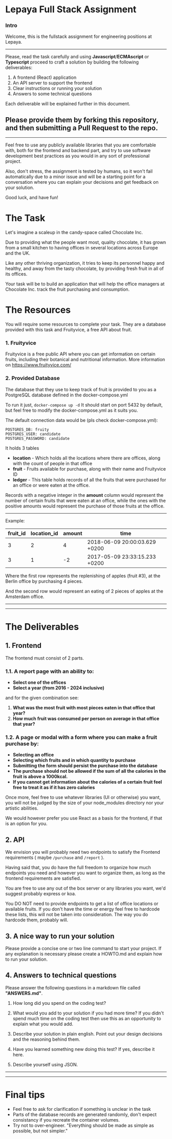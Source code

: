 # Lepaya Full Stack Assignment

### Intro
Welcome, this is the fullstack assignment for engineering positions at Lepaya.

---
Please, read the task carefully and using **Javascript**/**ECMAscript** or **Typescript** proceed to craft a solution by building the following deliverables:

 1. A frontend (React) application
 2. An API server to support the frontend
 3. Clear instructions or running your solution
 4. Answers to some technical questions 

 Each deliverable will be explained further in this document.


 Please provide them by forking this repository, and then submitting a Pull Request to the repo.
---
 
 ---
 Feel free to use any publicly available libraries that you are comfortable with, both for the frontend and backend part, and try to use software development best practices as you would in any sort of professional project.

 Also, don't stress, the assignment is tested by humans, so it won't fail automatically due to a minor issue and will be a starting point for a conversation where you can explain your decisions and get feedback on your solution.
 
 Good luck, and have fun!


 # The Task

Let's imagine a scaleup in the candy-space called Chocolate Inc.

Due to providing what the people want most, quality chocolate, it has grown from a small kitchen to having offices in several locations across Europe and the UK.

Like any other thriving organization, it tries to keep its personnel happy and healthy, and away from the tasty chocolate, by providing fresh fruit in all of its offices.

Your task will be to build an application that will help the office managers at Chocolate Inc. track the fruit purchasing and consumption.


# The Resources
You will require some resources to complete your task. They are a database provided with this task and Fruityvice, a free API about fruit. 

### 1. Fruityvice 
Fruityvice is a free public API where you can get information on certain fruits, including their botanical and nutritional information.
More information on https://www.fruityvice.com/

### 2. Provided Database
The database that they use to keep track of fruit is provided to you as a PostgreSQL database defined in the docker-compose.yml

To run it just, 
```docker-compose up -d```
It should start on port 5432 by default, but feel free to modify the docker-compose.yml as it suits you.

The default connection data would be (pls check docker-compose.yml):
```
POSTGRES_DB: fruity
POSTGRES_USER: candidate
POSTGRES_PASSWORD: candidate
```


It holds 3 tables
 - **location** - Which holds all the locations where there are offices, along with the count of people in that office
 - **fruit** - Fruits available for purchase, along with their name and Fruityvice ID 
 - **ledger** - This table holds records of all the fruits that were purchased for an office or were eaten at the office. 
 
 Records with a negative integer in the **amount** column would represent the number of certain fruits that were eaten at an office, while the ones with the positive amounts would represent the purchase of those fruits at the office.

---
Example:

| fruit_id | location_id | amount| time                          |
|----------|-------------|-------|-------------------------------|
| 3        | 2           | 4     | 2018-06-09 20:00:03.629 +0200 |
| 3        | 1           |-2     | 2017-05-09 23:33:15.233 +0200 |

Where the first row represents the replenishing of apples (fruit #3), at the Berlin office by purchasing 4 pieces.

And the second row would represent an eating of 2 pieces of apples at the Amsterdam office.

---
---

# The Deliverables
## 1. Frontend
The frontend must consist of 2 parts.

### 1.1. A report page with an ability to:
   - **Select one of the offices**
   - **Select a year (from 2016 - 2024 inclusive)** 
   
   and for the given combination see:

 1. **What was the most fruit with most pieces eaten in that office that year?**
 2. **How much fruit was consumed per person on average in that office that year?**

### 1.2. A page or modal with a form where you can make a fruit purchase by:
  - **Selecting an office**
  - **Selecting which fruits and in which quantity to purchase**
  - **Submitting the form should persist the purchase into the database**
  - **The purchase should not be allowed if the sum of all the calories in the fruit is above a 1000kcal.**
  - **If you cannot get information about the calories of a certain fruit feel free to treat it as if it has zero calories**


Once more, feel free to use whatever libraries (UI or otherwise) you want, you will not be judged by the size of your node_modules directory nor your artistic abilities.


We would however prefer you use React as a basis for the frontend, if that is an option for you.

## 2. API
We envision you will probably need two endpoints to satisfy the Frontend requirements ( maybe ```/purchase``` and  ```/report``` ).

Having said that, you do have the full freedom to organize how much endpoints you need and however you want to organize them, as long as the frontend requirements are satisfied.

You are free to use any out of the box server or any libraries you want, we'd suggest probably express or koa.

You DO NOT need to provide endpoints to  get a list of office locations or available fruits. If you don't have the time or energy feel free to hardcode these lists, this will not be taken into consideration. The way you do hardcode them, probably will.

## 3. A nice way to run your solution
Please provide a concise one or two line command to start your project.
If any explanation is necessary please create a HOWTO.md and explain how to run your solution.

## 4. Answers to technical questions
Please answer the following questions in a markdown file called **"ANSWERS.md"**.

1. How long did you spend on the coding test? 

1. What would you add to your solution if you had more time? If you didn't spend much time on the coding test then use this as an opportunity to explain what you would add.

1. Describe your solution in plain english. Point out your design decisions and the reasoning behind them.

1. Have you learned something new doing this test? If yes, describe it here.

1. Describe yourself using JSON.
---
---
# Final tips
- Feel free to ask for clarification if something is unclear in the task
- Parts of the database records are generated randomly, don't expect consistancy if you recreate the container volumes.
- Try not to over-engineer. "Everything should be made as simple as possible, but not simpler."

